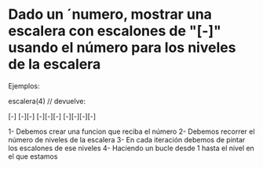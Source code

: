 # Dado un ´numero, mostrar una escalera con escalones de "[-]" usando el número para los niveles de la escalera

Ejemplos:

escalera(4) // devuelve:

[-]
[-][-]
[-][-][-]
[-][-][-][-]

1- Debemos crear una funcion que reciba el número
2- Debemos recorrer el número de niveles de la escalera
3- En cada iteración debemos de pintar los escalones de ese niveles
4- Haciendo un bucle desde 1 hasta el nivel en el que estamos